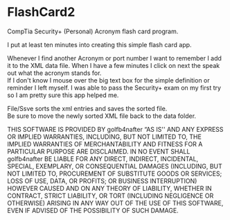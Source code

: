 # FlashCard2
CompTia Security+ (Personal) Acronym flash card program.  

I put at least ten minutes into creating this simple flash card app.

Whenever I find another Acronym or port number I want to remember I add it to the XML data file.
When I have a few minutes I click on next the speak out what the acronym stands for.  
If I don't know I mouse over the big text box for the simple definition or reminder I left myself.
I was able to pass the Security+ exam on my first try so I am pretty sure this app helped me.

File/Ssve sorts the xml entries and saves the sorted file.  
Be sure to move the newly sorted XML file back to the data folder.


THIS SOFTWARE IS PROVIDED BY golfb4nafter “AS IS'' AND ANY EXPRESS OR IMPLIED WARRANTIES, INCLUDING, BUT NOT LIMITED TO, THE IMPLIED WARRANTIES OF MERCHANTABILITY AND FITNESS FOR A PARTICULAR PURPOSE ARE DISCLAIMED. IN NO EVENT SHALL golfb4nafter BE LIABLE FOR ANY DIRECT, INDIRECT, INCIDENTAL, SPECIAL, EXEMPLARY, OR CONSEQUENTIAL DAMAGES (INCLUDING, BUT NOT LIMITED TO, PROCUREMENT OF SUBSTITUTE GOODS OR SERVICES; LOSS OF USE, DATA, OR PROFITS; OR BUSINESS INTERRUPTION) HOWEVER CAUSED AND ON ANY THEORY OF LIABILITY, WHETHER IN CONTRACT, STRICT LIABILITY, OR TORT (INCLUDING NEGLIGENCE OR OTHERWISE) ARISING IN ANY WAY OUT OF THE USE OF THIS SOFTWARE, EVEN IF ADVISED OF THE POSSIBILITY OF SUCH DAMAGE.

